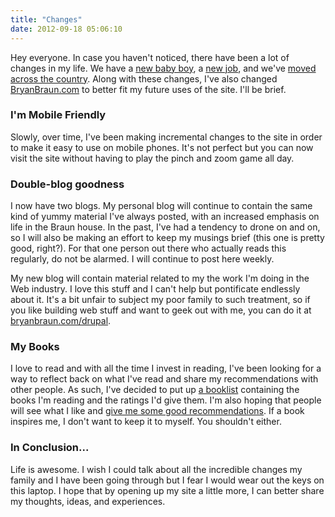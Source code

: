 ```yaml
---
title: "Changes"
date: 2012-09-18 05:06:10
---
```


Hey everyone. In case you haven't noticed, there have been a lot of changes in my life. We have a <a href="http://instagram.com/p/PlT3dZMAc-/" target="_blank" rel="noopener noreferrer" title="More on that, to come...">new baby boy</a>, a <a href="{{site.url}}/2012/07/07/in-which-i-explain-how-i-got-my-dream-job/" target="_blank" rel="noopener noreferrer" title="FYI, it's pretty awesome">new job</a>, and we've [moved across the country][1]. Along with these changes, I've also changed [BryanBraun.com][2] to better fit my future uses of the site. I'll be brief.

 [1]: {{site.url}}/2012/08/05/17-states-14-days/ "East coast, here we come!"
 [2]: {{site.url}}

### I'm Mobile Friendly

Slowly, over time, I've been making incremental changes to the site in order to make it easy to use on mobile phones. It's not perfect but you can now visit the site without having to play the pinch and zoom game all day.

### Double-blog goodness

I now have two blogs. My personal blog will continue to contain the same kind of yummy material I've always posted, with an increased emphasis on life in the Braun house. In the past, I've had a tendency to drone on and on, so I will also be making an effort to keep my musings brief (this one is pretty good, right?). For that one person out there who actually reads this regularly, do not be alarmed. I will continue to post here weekly.

My new blog will contain material related to my the work I'm doing in the Web industry. I love this stuff and I can't help but pontificate endlessly about it. It's a bit unfair to subject my poor family to such treatment, so if you like building web stuff and want to geek out with me, you can do it at [bryanbraun.com/drupal][3].

 [3]: {{site.url}}

### My Books

I love to read and with all the time I invest in reading, I've been looking for a way to reflect back on what I've read and share my recommendations with other people. As such, I've decided to put up [a booklist][4] containing the books I'm reading and the ratings I'd give them. I'm also hoping that people will see what I like and <a href="{{site.url}}/contact" target="_blank" rel="noopener noreferrer" title="do it.">give me some good recommendations</a>. If a book inspires me, I don't want to keep it to myself. You shouldn't either.

 [4]: {{site.url}}/books "My booklist"

### In Conclusion...

Life is awesome. I wish I could talk about all the incredible changes my family and I have been going through but I fear I would wear out the keys on this laptop. I hope that by opening up my site a little more, I can better share my thoughts, ideas, and experiences.
